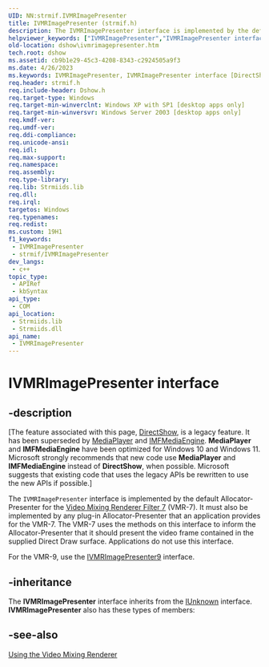 ```yaml
---
UID: NN:strmif.IVMRImagePresenter
title: IVMRImagePresenter (strmif.h)
description: The IVMRImagePresenter interface is implemented by the default Allocator-Presenter for the Video Mixing Renderer Filter 7 (VMR-7).
helpviewer_keywords: ["IVMRImagePresenter","IVMRImagePresenter interface [DirectShow]","IVMRImagePresenter interface [DirectShow]","described","IVMRImagePresenterInterface","dshow.ivmrimagepresenter","strmif/IVMRImagePresenter"]
old-location: dshow\ivmrimagepresenter.htm
tech.root: dshow
ms.assetid: cb9b1e29-45c3-4208-8343-c2924505a9f3
ms.date: 4/26/2023
ms.keywords: IVMRImagePresenter, IVMRImagePresenter interface [DirectShow], IVMRImagePresenter interface [DirectShow],described, IVMRImagePresenterInterface, dshow.ivmrimagepresenter, strmif/IVMRImagePresenter
req.header: strmif.h
req.include-header: Dshow.h
req.target-type: Windows
req.target-min-winverclnt: Windows XP with SP1 [desktop apps only]
req.target-min-winversvr: Windows Server 2003 [desktop apps only]
req.kmdf-ver: 
req.umdf-ver: 
req.ddi-compliance: 
req.unicode-ansi: 
req.idl: 
req.max-support: 
req.namespace: 
req.assembly: 
req.type-library: 
req.lib: Strmiids.lib
req.dll: 
req.irql: 
targetos: Windows
req.typenames: 
req.redist: 
ms.custom: 19H1
f1_keywords:
 - IVMRImagePresenter
 - strmif/IVMRImagePresenter
dev_langs:
 - c++
topic_type:
 - APIRef
 - kbSyntax
api_type:
 - COM
api_location:
 - Strmiids.lib
 - Strmiids.dll
api_name:
 - IVMRImagePresenter
---
```


# IVMRImagePresenter interface


## -description

\[The feature associated with this page, [DirectShow](/windows/win32/directshow/directshow), is a legacy feature. It has been superseded by [MediaPlayer](/uwp/api/Windows.Media.Playback.MediaPlayer) and [IMFMediaEngine](/windows/win32/api/mfmediaengine/nn-mfmediaengine-imfmediaengine). **MediaPlayer** and **IMFMediaEngine** have been optimized for Windows 10 and Windows 11. Microsoft strongly recommends that new code use **MediaPlayer** and **IMFMediaEngine** instead of **DirectShow**, when possible. Microsoft suggests that existing code that uses the legacy APIs be rewritten to use the new APIs if possible.\]

The <code>IVMRImagePresenter</code> interface is implemented by the default Allocator-Presenter for the <a href="/windows/desktop/DirectShow/video-mixing-renderer-filter-7">Video Mixing Renderer Filter 7</a> (VMR-7). It must also be implemented by any plug-in Allocator-Presenter that an application provides for the VMR-7. The VMR-7 uses the methods on this interface to inform the Allocator-Presenter that it should present the video frame contained in the supplied Direct Draw surface. Applications do not use this interface.

For the VMR-9, use the <a href="/previous-versions/windows/desktop/api/vmr9/nn-vmr9-ivmrimagepresenter9">IVMRImagePresenter9</a> interface.

## -inheritance

The <b>IVMRImagePresenter</b> interface inherits from the <a href="/windows/desktop/api/unknwn/nn-unknwn-iunknown">IUnknown</a> interface. <b>IVMRImagePresenter</b> also has these types of members:

## -see-also

<a href="/windows/desktop/DirectShow/using-the-video-mixing-renderer">Using the Video Mixing Renderer</a>
